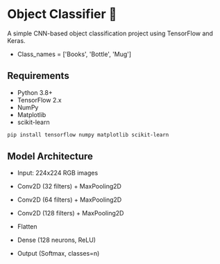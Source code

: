 # Object Classifier 🧩

A simple CNN-based object classification project using TensorFlow and Keras.
* Class_names = ['Books', 'Bottle', 'Mug']
## Requirements
- Python 3.8+
- TensorFlow 2.x
- NumPy
- Matplotlib
- scikit-learn

```bash
pip install tensorflow numpy matplotlib scikit-learn
```
## Model Architecture
- Input: 224x224 RGB images

- Conv2D (32 filters) + MaxPooling2D

- Conv2D (64 filters) + MaxPooling2D

- Conv2D (128 filters) + MaxPooling2D

- Flatten

- Dense (128 neurons, ReLU)

- Output (Softmax, classes=n)
